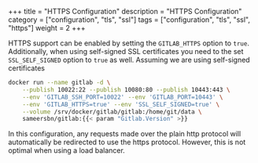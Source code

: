 +++
title = "HTTPS Configuration"
description = "HTTPS Configuration"
category = ["configuration", "tls", "ssl"]
tags = ["configuration", "tls", "ssl", "https"]
weight = 2
+++

HTTPS support can be enabled by setting the `GITLAB_HTTPS` option to `true`. Additionally, when using self-signed SSL certificates you need to the set `SSL_SELF_SIGNED` option to `true` as well. Assuming we are using self-signed certificates

```bash
docker run --name gitlab -d \
    --publish 10022:22 --publish 10080:80 --publish 10443:443 \
    --env 'GITLAB_SSH_PORT=10022' --env 'GITLAB_PORT=10443' \
    --env 'GITLAB_HTTPS=true' --env 'SSL_SELF_SIGNED=true' \
    --volume /srv/docker/gitlab/gitlab:/home/git/data \
    sameersbn/gitlab:{{< param "Gitlab.Version" >}}
```

In this configuration, any requests made over the plain http protocol will automatically be redirected to use the https protocol. However, this is not optimal when using a load balancer.
